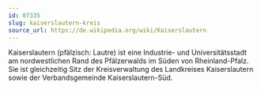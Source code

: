 ```yaml
---
id: 07335
slug: kaiserslautern-kreis
source_url: https://de.wikipedia.org/wiki/Kaiserslautern
---
```


Kaiserslautern (pfälzisch: Lautre) ist eine Industrie- und Universitätsstadt am nordwestlichen Rand des Pfälzerwalds im Süden von Rheinland-Pfalz. Sie ist gleichzeitig Sitz der Kreisverwaltung des Landkreises Kaiserslautern sowie der Verbandsgemeinde Kaiserslautern-Süd.
